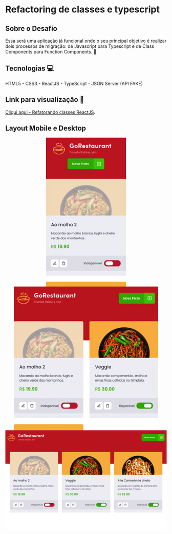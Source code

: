# Refactoring de classes e typescript

## Sobre o Desafio

Essa será uma aplicação já funcional onde o seu principal objetivo é realizar dois processos de migração: de Javascript para Typescript e de Class Components para Function Components. 🚀

## Tecnologias 💻

HTML5 - CSS3 - ReactJS - TypeScript - JSON Server (API FAKE) 

## Link para visualização 🔗 

[Cliqui aqui - Refatorando classes ReactJS](https://refatorando-classes-reactjs.herokuapp.com/).

## Layout Mobile e Desktop 

<div align="center">
    <img src="./src/images/mobile.png" width="250px" align="center"> 
    <img src="./src/images/tablet.png" width="450px" align="center"> 
    <img src="./src/images/desktop.png" width="900px" align="center">
</div>
